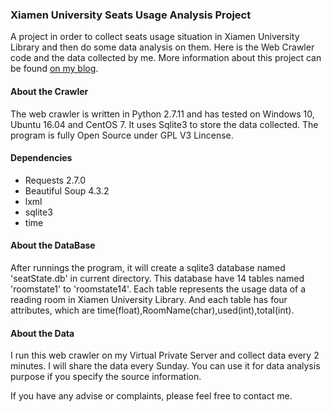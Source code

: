 ### Xiamen University Seats Usage Analysis Project

A project in order to collect seats usage situation in Xiamen University Library and then do some data analysis on them. Here is the Web Crawler code and the data collected by me. More information about this project can be found [on my blog].

[on my blog]:http://smartjinyu.com/data/mining/2016/10/12/XMU_Lib_Seats.html


#### About the Crawler

The web crawler is written in Python 2.7.11 and has tested on Windows 10, Ubuntu 16.04 and CentOS 7. It uses Sqlite3 to store the data collected. The program is fully Open Source under GPL V3 Lincense.

#### Dependencies
 - Requests 2.7.0
 - Beautiful Soup 4.3.2
 - lxml 
 - sqlite3
 - time

#### About the DataBase

After runnings the program, it will create a sqlite3 database named 'seatState.db' in current directory. This database have 14 tables named 'roomstate1' to 'roomstate14'. Each table represents the usage data of a reading room in Xiamen University Library. And each table has four attributes, which are time(float),RoomName(char),used(int),total(int).


#### About the Data

I run this web crawler on my Virtual Private Server and collect data every 2 minutes. I will share the data every Sunday. You can use it for data analysis purpose if you specify the source information. 


If you have any advise or complaints, please feel free to contact me.